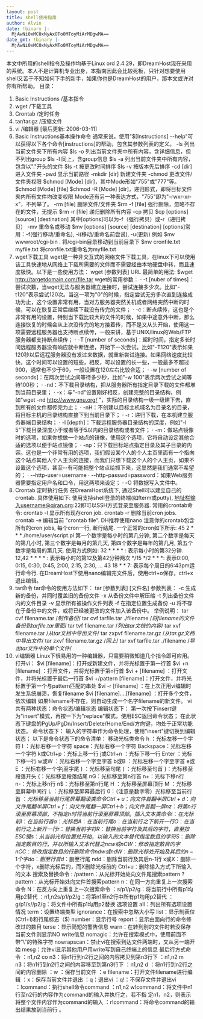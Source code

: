 ```yaml
---
layout: post
title: shell使用指南
author: Alvin
date: !binary |-
  MjAwNi0xMC0xNyAxOTo0MToyMiArMDgwMA==
date_gmt: !binary |-
  MjAwNi0xMC0xNyAxMTo0MToyMiArMDgwMA==
---
```

本文中所用的shell指令及操作均基于Linux ord 2.4.29，即DreamHost现在采用的系统。本人不是计算机专业出身，本指南因此会比较死板，只针对想要使用shell又苦于不知如何下手的新手，如果你也是DreamHost的用户，那本文或许对你有所帮助。
目录：
1. Basic Instructions /基本指令
2. wget /下载工具
3. Crontab /定时任务
4. tar/tar.gz /压缩文件
5. vi /编辑器
[最后更新: 2006-03-11]
1. Basic Instructions基本操作命令
通常来说，使用"$[Instructions] --help"可以获得以下各个命令[instructions]的帮助，包含其参数列表的定义。
-ls 列出当前文件夹下所有内容
$ls -o 列出当前文件夹中所有内容，含详细信息，但不列出group
$ls -l 同上，含group信息
$ls -a 列出当前文件夹中所有内容，包含以"."开头的文件
$ls -t 按更改时间排序
$ls -v 按版本先后排序
-cd [dir] 进入文件夹
-pwd 显示当前路径
-mkdir [dir] 新建文件夹
-chmod 更改文件/文件夹权限
$chmod [Mode] [dir]，其中Mode形如"755"或"777"等。
$chmod [Mode] [file]
$chmod -R [Mode] [dir]，递归形式，即将目标文件夹内所有文件均改变权限
Mode还有另一种表达方式，"755"即为"-rwxr-xr-x"，不列举了。
-rm [file] 删除文件/文件夹
$rm -f [file] 强行删除，忽略不存在的文件，无提示
$rm -r [file] 递归删除所有内容
-cp 拷贝
$cp [options] [source] [destination]
其中[options]可以为-f（强行拷贝）或-r（递归拷贝）
-mv 重命名或移动
$mv [options] [source] [destination]
[options]常用：-f(强行移动/重命名), -i(移动/重命名前尝试), -u(更新)
例如
$mv wwwroot/cgi-bin . 将/cgi-bin目录移动到当前目录下
$mv cronfile.txt myfile.txt 将cronfile.txt重命名为myfile.txt
2. wget下载工具
wget是一种非交互式的网络文件下载工具，在linux下可以使用该工具快速地从网络上下载所需要的文件而不需要经由本地硬盘中转，而且速度极快。以下是一些使用方法：
wget [参数列表] URL
最简单的用法:
$wget http://targetdomain.com/file.tar
wget的常用参数：
· -t [nuber of times]：尝试次数，当wget无法与服务器建立连接时，尝试连接多少次。比如"-t120"表示尝试120次。当这一项为"0"的时候，指定尝试无穷多次直到连接成功为止，这个设置非常有用，当对方服务器突然关机或者网络突然中断的时候，可以在恢复正常后继续下载没有传完的文件；
· -c：断点续传，这也是个非常有用的设置，特别当下载比较大的文件的时候，如果中途意外中断，那么连接恢复的时候会从上次没传完的地方接着传，而不是又从头开始，使用这一项需要远程服务器也支持断点续传，一般来讲，基于UNIX/linux的Web/FTP服务器都支持断点续传；
· -T [number of seconds]：超时时间，指定多长时间远程服务器没有响应就中断连接，开始下一次尝试。比如"-T120"表示如果120秒以后远程服务器没有发过来数据，就重新尝试连接。如果网络速度比较快，这个时间可以设置的短些，相反，可以设置的长一些，一般最多不超过900，通常也不少于60，一般设置在120左右比较合适；
· -w [number of seconds]：在两次尝试之间等待多少秒，比如"-w 100"表示两次尝试之间等待100秒；
· -nd：不下载目录结构，把从服务器所有指定目录下载的文件都堆到当前目录里；
· -x：与"-nd"设置刚好相反，创建完整的目录结构，例如"wget -nd http://www.gnu.org/ "，实际的目录结构一级一级建下去，直到所有的文件都传完为止；
· -nH：不创建以目标主机域名为目录名的目录，将目标主机的目录结构直接下到当前目录下；
· -r：递归下载，在本机建立服务器端目录结构；
· -l [depth]：下载远程服务器目录结构的深度，例如"-l 5"下载目录深度小于或者等于5以内的目录结构或者文件；
· -m：做站点镜像时的选项，如果你想做一个站点的镜像，使用这个选项，它将自动设定其他合适的选项以便于站点镜像；
· -np：只下载目标站点指定目录及其子目录的内容。这也是一个非常有用的选项，我们假设某个人的个人主页里面有一个指向这个站点其他人个人主页的连接，而我们只想下载这个人的个人主页，如果不设置这个选项，甚至--有可能把整个站点给抓下来，这显然是我们通常不希望的；
· --http-user=username
· --http-passwd=password：如果Web服务器需要指定用户名和口令，用这两项来设定；
· -O 将数据写入文件中。
3. Crontab 定时执行任务
在DreamHost系统下, 通过Shell可以建立自己的crontab. 具体使用如下:
使用支持shell登录的终端(如fterm或putty), 地址栏输入username@qiran.org:22即可以SSH方式登录至服务器.
常用的crontab命令:
crontab -l 显示所有现存cron job.
crontab -r 删除当前cron jobs.
crontab -e 编辑当前 "crontab file". DH推荐使用nano
注意你的crontab包含所有的cron jobs, 每个cron一行, 断行结尾. 一个正常的cron如下所示:
45 2 * * * /home/user/script.pl
第一个数字是每小时的第几分钟,
第二个数字是每天的第几小时,
第三个数字是每月的第几天,
第四个数字是每年的第几月,
第五个数字是每周的第几天.
使用方式例如:
32 * * * * : 表示每小时的第32分钟.
12,42 * * * * : 表示每小时的第12及第42分钟两次
*/15 */2 * * *: 表示0:00, 0:15, 0:30, 0:45, 2:00, 2:15, 2:30, ...
43 18 * * 7: 表示每个周日的6:43pm运行命令行.
在DreamHost下使用nano编辑完文件后，使用ctrl+o保存，ctrl+x退出编辑。
4. tar命令
tar命令的使用方法如下：
tar [参数列表] [文件名]
参数列表：
-c 生成新的备份，并同时覆盖旧的备份文件
-x 从备份文件中解压缩
-t 列出备份文件内的文件目录
-v 显示所有被操作文件列表
-f 在指定位置生成备份
-u 将不存在于备份中的文件，或将已经被更改的文件加入该备份中。
举例说明：
tar cvf filename.tar /*制作备份*/
tar cvf tarfile.tar ./filename /*将filename的文件备份到tarfile.tar里面*/
tar tvf filename.tar /*列出tar文档的内容*/
tar xvf filename.tar /*从tar文档中导出文件*/
tar zxpvf filename.tar.gz /*从tar.gz文档中导出文件*/
tar zxvf filename.tar.gz /*同上*/
tar xvf tarfile.tar ./filename /*导出tar文件中的单个文件*/
5. vi编辑器
Linux下很易用的一种编辑器，只需要稍微知道几个指令即可应用。
打开vi：
$vi [filename]：打开或新建文件，并将光标置于第一行首
$vi +n [filename] ：打开文件，并将光标置于第n行首
$vi + [filename] ：打开文件，并将光标置于最后一行首
$vi +/pattern [filename]：打开文件，并将光标置于第一个与pattern匹配的串处
$vi -r [filename] ：在上次正用vi编辑时发生系统崩溃，恢复filename
$vi [filename]....[filename] ：打开多个文件，依次编辑
如果filename不存在，则自动生成一个名字filename的新文件。
vi共有两种状态：命令状态/编辑状态
编辑状态下：
第一次按下insert键为"insert"模式，再按一下为"replace"模式，使用ESC返回命令状态；
在此状态下键盘的PgUp/PgDn/Insert/Delete/Home/End/方向键，均处于正常功能状态。
命令状态下：
输入的字符串作为命令处理，使用"insert"键切换到编辑状态；
以下是命令状态下的命令清单：
移动光标类命令
h ：光标左移一个字符
l ：光标右移一个字符
space：光标右移一个字符
Backspace：光标左移一个字符
k或Ctrl+p：光标上移一行
j或Ctrl+n ：光标下移一行
Enter ：光标下移一行
w或W ：光标右移一个字至字首
b或B ：光标左移一个字至字首
e或E ：光标右移一个字j至字尾
) ：光标移至句尾
( ：光标移至句首
}：光标移至段落开头
{：光标移至段落结尾
nG：光标移至第n行首
n+：光标下移n行
n-：光标上移n行
n$：光标移至第n行尾
H ：光标移至屏幕顶行
M ：光标移至屏幕中间行
L ：光标移至屏幕最后行
0：（注意是数字零）光标移至当前行首
$：光标移至当前行尾
屏幕翻滚类命令
Ctrl+u：向文件首翻半屏
Ctrl+d：向文件尾翻半屏
Ctrl+f：向文件尾翻一屏
Ctrl＋b；向文件首翻一屏
nz：将第n行滚至屏幕顶部，不指定n时将当前行滚至屏幕顶部。
插入文本类命令
i ：在光标前
I ：在当前行首
a：光标后
A：在当前行尾
o：在当前行之下新开一行
O：在当前行之上新开一行
r：替换当前字符
R：替换当前字符及其后的字符，直至按ESC键
s：从当前光标位置处开始，以输入的文本替代指定数目的字符
S：删除指定数目的行，并以所输入文本代替之
ncw或nCW：修改指定数目的字
nCC：修改指定数目的行
删除命令
ndw或ndW：删除光标处开始及其后的n-1个字
do：删至行首
d$：删至行尾
ndd：删除当前行及其后n-1行
x或X：删除一个字符，x删除光标后的，而X删除光标前的
Ctrl+u：删除输入方式下所输入的文本
搜索及替换命令 :
/pattern：从光标开始处向文件尾搜索pattern
?pattern：从光标开始处向文件首搜索pattern
n：在同一方向重复上一次搜索命令
N：在反方向上重复上一次搜索命令
：s/p1/p2/g：将当前行中所有p1均用p2替代
：n1,n2s/p1/p2/g：将第n1至n2行中所有p1均用p2替代
：g/p1/s//p2/g：将文件中所有p1均用p2替换
选项设置
all：列出所有选项设置情况
term：设置终端类型
ignorance：在搜索中忽略大小写
list：显示制表位(Ctrl+I)和行尾标志（$)
number：显示行号
report：显示由面向行的命令修改过的数目
terse：显示简短的警告信息
warn：在转到别的文件时若没保存当前文件则显示NO write信息
nomagic：允许在搜索模式中，使用前面不带“\”的特殊字符
nowrapscan：禁止vi在搜索到达文件两端时，又从另一端开始
mesg：允许vi显示其他用户用write写到自己终端上的信息
最后行方式命令
：n1,n2 co n3：将n1行到n2行之间的内容拷贝到第n3行下
：n1,n2 m n3：将n1行到n2行之间的内容移至到第n3行下
：n1,n2 d ：将n1行到n2行之间的内容删除
：w ：保存当前文件
：e filename：打开文件filename进行编辑
：x：保存当前文件并退出
：q：退出vi
：q!：不保存文件并退出vi
：!command：执行shell命令command
：n1,n2 w!command：将文件中n1行至n2行的内容作为command的输入并执行之，若不指
定n1，n2，则表示将整个文件内容作为command的输入
：r!command：将命令command的输出结果放到当前行 。
